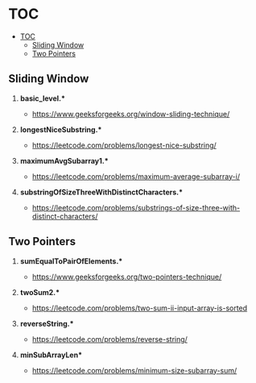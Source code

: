 # TOC

- [TOC](#toc)
  - [Sliding Window](#sliding-window)
  - [Two Pointers](#two-pointers)

## Sliding Window

1. **basic_level.\***

   - <https://www.geeksforgeeks.org/window-sliding-technique/>

2. **longestNiceSubstring.\***

   - <https://leetcode.com/problems/longest-nice-substring/>

3. **maximumAvgSubarray1.\***

   - <https://leetcode.com/problems/maximum-average-subarray-i/>

4. **substringOfSizeThreeWithDistinctCharacters.\***

   - <https://leetcode.com/problems/substrings-of-size-three-with-distinct-characters/>

## Two Pointers

1. **sumEqualToPairOfElements.\***

   - <https://www.geeksforgeeks.org/two-pointers-technique/>

2. **twoSum2.\***

   - <https://leetcode.com/problems/two-sum-ii-input-array-is-sorted>

3. **reverseString.\***

   - <https://leetcode.com/problems/reverse-string/>

4. **minSubArrayLen\***

   - <https://leetcode.com/problems/minimum-size-subarray-sum/>
